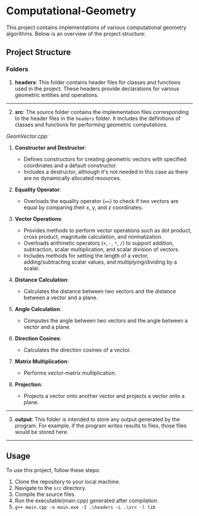 # Computational-Geometry

This project contains implementations of various computational geometry algorithms. Below is an overview of the project structure:

## Project Structure

### Folders

1. **headers**: This folder contains header files for classes and functions used in the project. These headers provide declarations for various geometric entities and operations.

<hr>


2. **src**: The source folder contains the implementation files corresponding to the header files in the `headers` folder. It includes the definitions of classes and functions for performing geometric computations.

*GeomVector.cpp:*

1. **Constructor and Destructor**:
   - Defines constructors for creating geometric vectors with specified coordinates and a default constructor.
   - Includes a destructor, although it's not needed in this case as there are no dynamically allocated resources.

2. **Equality Operator**:
   - Overloads the equality operator (`==`) to check if two vectors are equal by comparing their x, y, and z coordinates.

3. **Vector Operations**:
   - Provides methods to perform vector operations such as dot product, cross product, magnitude calculation, and normalization.
   - Overloads arithmetic operators (`+`, `-`, `*`, `/`) to support addition, subtraction, scalar multiplication, and scalar division of vectors.
   - Includes methods for setting the length of a vector, adding/subtracting scalar values, and multiplying/dividing by a scalar.

4. **Distance Calculation**:
   - Calculates the distance between two vectors and the distance between a vector and a plane.

5. **Angle Calculation**:
   - Computes the angle between two vectors and the angle between a vector and a plane.

6. **Direction Cosines**:
   - Calculates the direction cosines of a vector.

7. **Matrix Multiplication**:
   - Performs vector-matrix multiplication.

8. **Projection**:
   - Projects a vector onto another vector and projects a vector onto a plane.








<hr>


3. **output**: This folder is intended to store any output generated by the program. For example, if the program writes results to files, those files would be stored here.
<hr>




## Usage

To use this project, follow these steps:

1. Clone the repository to your local machine.
2. Navigate to the `src` directory.
3. Compile the source files.
4. Run the executable(main.cpp) generated after compilation.
5. `g++ main.cpp -o main.exe -I .\headers -L .\src -l lib`

